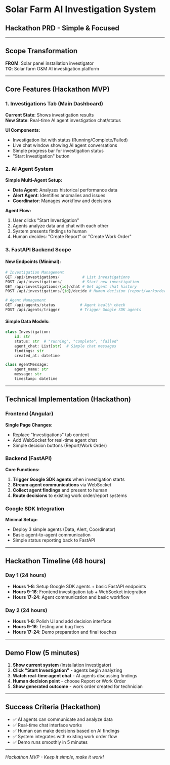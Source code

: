 # Solar Farm AI Investigation System
## Hackathon PRD - Simple & Focused

---

## Scope Transformation

**FROM**: Solar panel installation investigator  
**TO**: Solar farm O&M AI investigation platform

---

## Core Features (Hackathon MVP)

### 1. Investigations Tab (Main Dashboard)
**Current State**: Shows investigation results  
**New State**: Real-time AI agent investigation chat/status

**UI Components:**
- Investigation list with status (Running/Complete/Failed)
- Live chat window showing AI agent conversations
- Simple progress bar for investigation status
- "Start Investigation" button

### 2. AI Agent System
**Simple Multi-Agent Setup:**
- **Data Agent**: Analyzes historical performance data
- **Alert Agent**: Identifies anomalies and issues  
- **Coordinator**: Manages workflow and decisions

**Agent Flow:**
1. User clicks "Start Investigation"
2. Agents analyze data and chat with each other
3. System presents findings to human
4. Human decides: "Create Report" or "Create Work Order"

### 3. FastAPI Backend Scope

#### New Endpoints (Minimal):
```python
# Investigation Management
GET /api/investigations/          # List investigations
POST /api/investigations/         # Start new investigation
GET /api/investigations/{id}/chat # Get agent chat history
POST /api/investigations/{id}/decide # Human decision (report/workorder)

# Agent Management  
GET /api/agents/status           # Agent health check
POST /api/agents/trigger         # Trigger Google SDK agents
```

#### Simple Data Models:
```python
class Investigation:
    id: str
    status: str  # "running", "complete", "failed"
    agent_chat: List[str]  # Simple chat messages
    findings: str
    created_at: datetime

class AgentMessage:
    agent_name: str
    message: str
    timestamp: datetime
```

---

## Technical Implementation (Hackathon)

### Frontend (Angular)
**Single Page Changes:**
- Replace "Investigations" tab content
- Add WebSocket for real-time agent chat
- Simple decision buttons (Report/Work Order)

### Backend (FastAPI)
**Core Functions:**
1. **Trigger Google SDK agents** when investigation starts
2. **Stream agent communications** via WebSocket
3. **Collect agent findings** and present to human
4. **Route decisions** to existing work order/report systems

### Google SDK Integration
**Minimal Setup:**
- Deploy 3 simple agents (Data, Alert, Coordinator)
- Basic agent-to-agent communication
- Simple status reporting back to FastAPI

---

## Hackathon Timeline (48 hours)

### Day 1 (24 hours)
- **Hours 1-8**: Setup Google SDK agents + basic FastAPI endpoints
- **Hours 9-16**: Frontend investigation tab + WebSocket integration  
- **Hours 17-24**: Agent communication and basic workflow

### Day 2 (24 hours)
- **Hours 1-8**: Polish UI and add decision interface
- **Hours 9-16**: Testing and bug fixes
- **Hours 17-24**: Demo preparation and final touches

---

## Demo Flow (5 minutes)

1. **Show current system** (installation investigator)
2. **Click "Start Investigation"** - agents begin analyzing
3. **Watch real-time agent chat** - AI agents discussing findings
4. **Human decision point** - choose Report or Work Order
5. **Show generated outcome** - work order created for technician

---

## Success Criteria (Hackathon)

- ✅ AI agents can communicate and analyze data
- ✅ Real-time chat interface works
- ✅ Human can make decisions based on AI findings
- ✅ System integrates with existing work order flow
- ✅ Demo runs smoothly in 5 minutes

---

*Hackathon MVP - Keep it simple, make it work!*